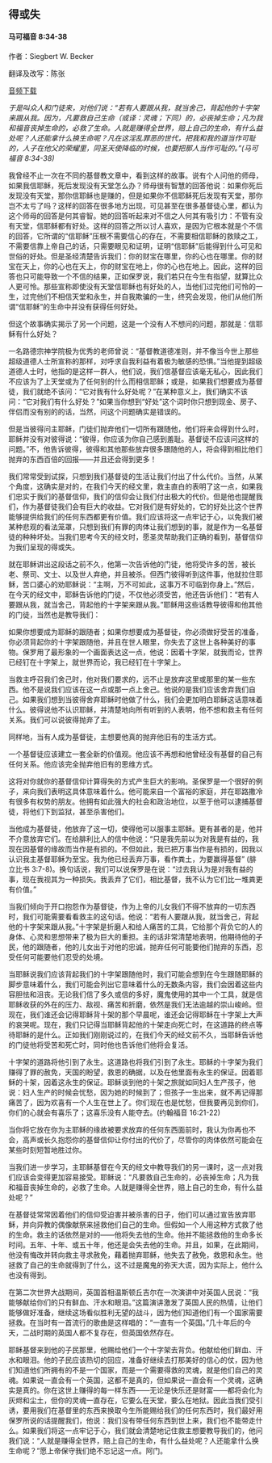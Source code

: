 ﻿## 得或失

#### 马可福音 8:34-38

作者：Siegbert W. Becker

翻译及改写：陈张

[音频下载](https://link.jscdn.cn/1drv/aHR0cHM6Ly8xZHJ2Lm1zL3UvcyFBaW5LWUhaYVJhLW5senB2UTNMYl9DRVhWckJQP2U9Rm9LeVpX.mp3)  

*于是叫众人和门徒来，对他们说：“若有人要跟从我，就当舍己，背起他的十字架来跟从我。因为，凡要救自己生命（或译：灵魂；下同）的，必丧掉生命；凡为我和福音丧掉生命的，必救了生命。人就是赚得全世界，赔上自己的生命，有什么益处呢？人还能拿什么换生命呢？凡在这淫乱罪恶的世代，把我和我的道当作可耻的，人子在他父的荣耀里，同圣天使降临的时候，也要把那人当作可耻的。”(马可福音 8:34-38)*

我曾经不止一次在不同的基督教文章中，看到这样的故事。说有个人问他的师母，如果我信耶稣，死后发现没有天堂怎么办？师母很有智慧的回答他说：如果你死后发现没有天堂，那你信耶稣也是赚的，但是如果你不信耶稣死后发现有天堂，那你岂不太亏了吗？这样的回答在很多地方出现，可见甚至在很多基督徒心里，都认为这个师母的回答是何其睿智。她的回答听起来对不信之人何其有吸引力：不管有没有天堂，信耶稣都有好处。这样的回答之所以讨人喜欢，是因为它根本就是个不信的回答，它所谓的“信耶稣”压根不需要信心的存在，不需要相信耶稣的救赎之工，不需要信靠上帝自己的话，只需要眼见和证明，证明“信耶稣”后能得到什么可见和世俗的好处。但是圣经清楚告诉我们：你的财宝在哪里，你的心也在哪里。你的财宝在天上，你的心也在天上，你的财宝在地上，你的心也在地上。因此，这样的回答也只可能导致一个不信的结果，正如保罗说，我们若只在今生有指望，就算比众人更可怜。那些宣称即使没有天堂信耶稣也有好处的人，当他们过完他们可怜的一生，过完他们不相信天堂和永生，并自我欺骗的一生，终究会发现，他们从他们所谓“信耶稣”的生命中并没有获得任何好处。

但这个故事确实揭示了另一个问题，这是一个没有人不想问的问题，那就是：信耶稣有什么好处？

一名路德宗神学院极为优秀的老师曾说：“基督教道德准则，并不像当今世上那些超级道德人士所宣称的那样，对呼求自我利益有着极为敏感的恐惧。”当他提到超级道德人士时，他指的是这样一群人，他们说，我们信基督应该毫无私心，因此我们不应该为了上天堂或为了任何别的什么而相信耶稣；或是，如果我们想要成为基督徒，我们就绝不该问：“它对我有什么好处呢？”在某种意义上，我们确实不该问：“它对我们有什么好处？”如果当你想到“好处”这个词时你只想到现金、房子、伴侣而没有别的的话，当然，问这个问题确实是错误的。

但是当彼得问主耶稣，门徒们抛弃他们一切所有跟随他，他们将来会得到什么时，耶稣并没有对彼得说：“彼得，你应该为你自己感到羞耻。基督徒不应该问这样的问题。”不，他告诉彼得，彼得和其他那些放弃很多跟随他的人，将会得到相比他们抛弃的东西百倍的回报——并且还会得到更多！

我们常常受到试探，只想到我们基督徒的生活让我们付出了什么代价。当然，从某个角度，这确实是对的，在我们今天的经文里，救主直白的表明了这一点，如果我们忠实于我们的基督信仰，我们的信仰会让我们付出极大的代价。但是他也提醒我们，作为基督徒我们会有巨大的收益。它对我们是有好处的，它的好处比这个世界能够提供给我们的任何东西都更有价值。我们应该将这一点牢记于心，以免我们被某种悲观的看法笼罩，只想到我们有罪的肉体让我们想到的事，就是作为一名基督徒的种种坏处。当我们思考今天的经文时，愿圣灵帮助我们正确的看到，基督信仰为我们呈现的得或失。

就在耶稣讲出这段话之前不久，他第一次告诉他的门徒，他将受许多的苦，被长老、祭司、文士、以及世人弃绝，并且被杀。但西门彼得听到这件事，他就拉住耶稣，苦口婆心的劝耶稣说：“主啊，万不可如此，这事万不可临到你身上。”然后，在今天的经文中，耶稣告诉他的门徒，不仅他必须受苦，他还告诉他们：“若有人要跟从我，就当舍己，背起他的十字架来跟从我。”耶稣用这些话教导彼得和他其他的门徒，当然也是教导我们：

如果你想要成为耶稣的跟随者；如果你想要成为基督徒，你必须做好受苦的准备，你必须背起你的十字架跟随他，并且在世人眼里，你失去了这世上各种美好的事物。保罗用了最形象的一个画面表达这一点，他说：因着十字架，就我而论，世界已经钉在十字架上，就世界而论，我已经钉在十字架上。

当救主呼召我们舍己时，他对我们要求的，远不止是放弃这里或那里的某一些东西。他不是说我们应该在这一点或那一点上舍己。他说的是我们应该舍弃我们自己。如果我们想到当彼得舍弃耶稣时他做了什么，我们会更加明白耶稣这话意味着什么。彼得说他不认识耶稣，并清楚地向所有听到的人表明，他不想和救主有任何关系。我们可以说彼得抛弃了主。

同样地，当有人成为基督徒，主想要他真的抛弃他旧有的生活方式。

一个基督徒应该建立一套全新的价值观。他应该不再想和他曾经没有基督的自己有任何关系。他应该完全抛弃他旧有的思维方式。

这将对你就你的基督信仰计算得失的方式产生巨大的影响。圣保罗是一个很好的例子，来向我们表明这具体意味着什么。他可能来自一个富裕的家庭，并在耶路撒冷有很多有权势的朋友。他拥有如此强大的社会和政治地位，以至于他可以逮捕基督徒，将他们下到监狱，甚至杀害他们。

当他成为基督徒，他放弃了这一切，使得他可以服事主耶稣。更有甚者的是，他并不介意放弃它们。在给腓利比人的信中他说：“只是我先前以为对我是有益的，我现在因基督的缘故而当作是有损的。不但如此，我已把万事当作是有损的，因我以认识我主基督耶稣为至宝。我为他已经丢弃万事，看作粪土，为要赢得基督” (腓立比书 3:7-8)。换句话说，我们可以说保罗是在说：“过去我认为是对我有益的事，现在我视其为一种损失。我丢弃了它们，相比基督，我不认为它们比一堆粪更有价值。”

当我们倾向于开口抱怨作为基督徒，作为上帝的儿女我们不得不放弃的一切东西时，我们可能需要看看救主的这句话。他说：“若有人要跟从我，就当舍己，背起他的十字架来跟从我。”十字架是折磨人和给人痛苦的工具，它给那个背负它的人的身体、心灵和思想带来了极为巨大的重担。主的话非常清楚地表明，他期待他的子民，他的跟随者，他的儿女出于对他的忠诚，抛弃任何可能要他们抛弃的东西，忍受任何可能要他们忍受的处境。

当耶稣说我们应该背起我们的十字架跟随他时，我们可能会想到在今生跟随耶稣的脚步意味着什么，我们可能会列出它意味着什么的无数条内容，我们会因着这些内容胆怯和沮丧。无论我们信了多久或信的多好，魔鬼使用的其中一个工具，就是信耶稣收获的外在的压力、敌视、痛苦和折磨，依然是我们无法逾越的崇山峻岭。但现在，我们谁还会记得耶稣背十架的那个早晨呢，谁还会记得耶稣在十字架上大声的哀哭呢。现在，我们只记得当耶稣背起他的十架走向死亡时，在这道路的终点等待耶稣的是什么。正如我们刚刚说过的，在我们今天的经文前不久，当耶稣告诉他的门徒他将受苦和死亡时，同时他也告诉他们他将会复活。

十字架的道路将他引到了永生。这道路也将我们引到了永生。耶稣的十字架为我们赚得了罪的赦免，天国的盼望，救恩的确据，以及在他里面有永生的保证。因着耶稣的十架，因着这永生的保证。耶稣谈到他的十架之旅就如同妇人生产孩子，他说：妇人生产的时候会忧愁，因为她的时候到了；但孩子一生出来，就不再记得那痛苦了，因为欢喜有一个人生在世上了。你们现在也是忧愁，但我要再见到你们，你们的心就会有喜乐了；这喜乐没有人能夺去。(约翰福音 16:21-22)

当你将它放在你为主耶稣的缘故被要求放弃的任何东西面前时，我认为你再也不会，高声或长久抱怨你的基督信仰让你付出的代价了，尽管你的肉体依然可能会在某些时刻短暂地胜过你。

当我们进一步学习，主耶稣基督在今天的经文中教导我们的另一课时，这一点对我们应该会变得更加容易接受。耶稣说：“凡要救自己生命的，必丧掉生命；凡为我和福音丧掉生命的，必救了生命。人就是赚得全世界，赔上自己的生命，有什么益处呢？”

在基督徒常常因着他们的信仰受迫害并被杀害的日子，他们可以通过宣告放弃耶稣，并向异教的偶像献祭来拯救他们自己的生命。但假如一个人用这种方式救了他的生命。救主的话依然是对的——他将失去他的生命。他并不能拯救他的生命多长时间。五年、十年、或五十年，他还是会失去他的生命。并且，如果，在此期间，他没有悔改并转向救主寻求赦免，藉着抛弃耶稣，他失去了赦免，救恩和永生。他拯救了自己的生命就得到了什么，这不过是魔鬼的弥天大谎，因为实际上，他什么也没有得到。

在第二次世界大战期间，英国首相温斯顿丘吉尔在一次演讲中对英国人民说：“我能够献给你们的只有鲜血、汗水和眼泪。”这篇演讲激发了英国人民的热情，让他们能够做好准备，继续这场看似胜利无望的战斗，因为他们知道他们有一个国家需要拯救。在当时有一首流行的歌曲是这样唱的：“一直有一个英国。”几十年后的今天，二战时期的英国人都不复存在，但英国依然存在。

耶稣基督来到他的子民那里，他赐给他们一个十字架去背负。他献给他们鲜血、汗水和眼泪。他的子民应该热切的回应，准备好继续去打那美好的信心的仗，因为他们知道他们所拥有的不是一个国家，而是一个需要得救的灵魂，就是他们自己的灵魂。如果说一直会有一个英国，这都不是真的，但如果说一直会有一个灵魂，这确实是真的。你在这世上赚得的每一样东西——无论是快乐还是财富——都将会化为灰烬和尘土，但你的灵魂一直存在，它要么在天堂，要么在地狱。因此当我们受引诱，要用我们在基督里的东西来换取今生所能赐给我们的任何东西时，我们最好用保罗所说的话提醒我们，他说：我们没有带任何东西到世上来，我们也不能带走什么。如果我们将这一点牢记于心，我们就会清楚地记住救主想要教导我们的，他问我们说：“人就是赚得全世界，赔上自己的生命，有什么益处呢？人还能拿什么换生命呢？”愿上帝保守我们绝不忘记这一点。阿门。
